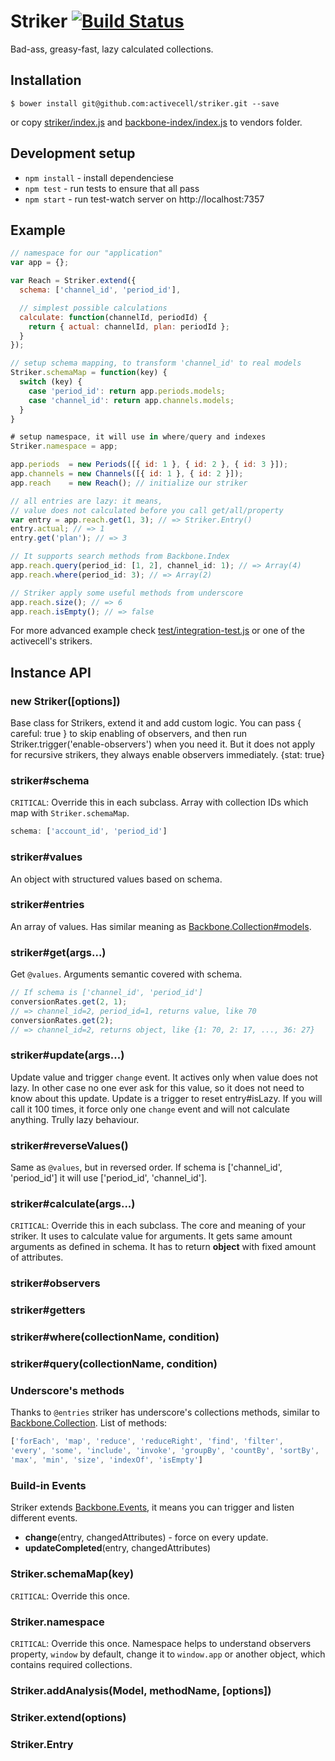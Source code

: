 # Striker [![Build Status](https://circleci.com/gh/activecell/striker.png?circle-token=e4e94a5aa232fb270ea22a5f32a34e3db5e75b61)](https://circleci.com/gh/activecell/striker)

  Bad-ass, greasy-fast, lazy calculated collections.

## Installation

    $ bower install git@github.com:activecell/striker.git --save

  or copy [striker/index.js](https://github.com/activecell/striker/blob/master/index.js) and [backbone-index/index.js](https://github.com/activecell/backbone-index/blob/master/index.js) to vendors folder.

## Development setup

  * `npm install` - install dependenciese
  * `npm test` - run tests to ensure that all pass
  * `npm start` - run test-watch server on http://localhost:7357

## Example

```js
// namespace for our "application"
var app = {};

var Reach = Striker.extend({
  schema: ['channel_id', 'period_id'],

  // simplest possible calculations
  calculate: function(channelId, periodId) {
    return { actual: channelId, plan: periodId };
  }
});

// setup schema mapping, to transform 'channel_id' to real models
Striker.schemaMap = function(key) {
  switch (key) {
    case 'period_id': return app.periods.models;
    case 'channel_id': return app.channels.models;
  }
}

# setup namespace, it will use in where/query and indexes
Striker.namespace = app;

app.periods  = new Periods([{ id: 1 }, { id: 2 }, { id: 3 }]);
app.channels = new Channels([{ id: 1 }, { id: 2 }]);
app.reach    = new Reach(); // initialize our striker

// all entries are lazy: it means,
// value does not calculated before you call get/all/property
var entry = app.reach.get(1, 3); // => Striker.Entry()
entry.actual; // => 1
entry.get('plan'); // => 3

// It supports search methods from Backbone.Index
app.reach.query(period_id: [1, 2], channel_id: 1); // => Array(4)
app.reach.where(period_id: 3); // => Array(2)

// Striker apply some useful methods from underscore
app.reach.size(); // => 6
app.reach.isEmpty(); // => false
```

For more advanced example check [test/integration-test.js](https://github.com/activecell/striker/blob/master/test/integration-test.js) or one of the activecell's strikers.

## Instance API

### new Striker([options])

  Base class for Strikers, extend it and add custom logic.
  You can pass { careful: true } to skip enabling of observers, and then run Striker.trigger('enable-observers') when you need it. But it does not apply for recursive strikers, they always enable observers immediately.
  {stat: true}

### striker#schema

  `CRITICAL`: Override this in each subclass.
  Array with collection IDs which map with `Striker.schemaMap`.

```js
schema: ['account_id', 'period_id']
```

### striker#values

  An object with structured values based on schema.

### striker#entries

  An array of values. Has similar meaning as [Backbone.Collection#models](http://documentcloud.github.io/backbone/#Collection-models).

### striker#get(args...)

  Get `@values`. Arguments semantic covered with schema.

```js
// If schema is ['channel_id', 'period_id']
conversionRates.get(2, 1);
// => channel_id=2, period_id=1, returns value, like 70
conversionRates.get(2);
// => channel_id=2, returns object, like {1: 70, 2: 17, ..., 36: 27}
```

### striker#update(args...)

  Update value and trigger `change` event. It actives only when value does not lazy. In other case no one ever ask for this value, so it does not need to know about this update. Update is a trigger to reset entry#isLazy. If you will call it 100 times, it force only one `change` event and will not calculate anything. Trully lazy behaviour.

### striker#reverseValues()

  Same as `@values`, but in reversed order. If schema is ['channel_id', 'period_id'] it will use ['period_id', 'channel_id'].

### striker#calculate(args...)

  `CRITICAL`: Override this in each subclass.
  The core and meaning of your striker. It uses to calculate value for arguments. It gets same amount arguments as defined in schema.
  It has to return **object** with fixed amount of attributes.

### striker#observers
### striker#getters
### striker#where(collectionName, condition)
### striker#query(collectionName, condition)

### Underscore's methods

  Thanks to `@entries` striker has underscore's collections methods, similar to [Backbone.Collection](http://documentcloud.github.io/backbone/#Collection-Underscore-Methods).
  List of methods:

```js
['forEach', 'map', 'reduce', 'reduceRight', 'find', 'filter',
'every', 'some', 'include', 'invoke', 'groupBy', 'countBy', 'sortBy',
'max', 'min', 'size', 'indexOf', 'isEmpty']
```

### Build-in Events

  Striker extends [Backbone.Events](http://documentcloud.github.io/backbone/#Events),
  it means you can trigger and listen different events.

  * **change**(entry, changedAttributes) - force on every update.
  * **updateCompleted**(entry, changedAttributes)

### Striker.schemaMap(key)

  `CRITICAL`: Override this once.

### Striker.namespace

  `CRITICAL`: Override this once.
  Namespace helps to understand observers property,
  `window` by default, change it to `window.app` or another object,
  which contains required collections.

### Striker.addAnalysis(Model, methodName, [options])
### Striker.extend(options)
### Striker.Entry
